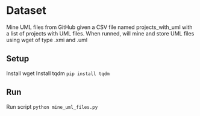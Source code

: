 # Dataset

Mine UML files from GitHub given a CSV file named projects_with_uml with a list of projects with UML files.
When runned, will mine and store UML files using wget of type .xmi and .uml

## Setup

Install wget
Install tqdm `pip install tqdm`

## Run

Run script `python mine_uml_files.py`
